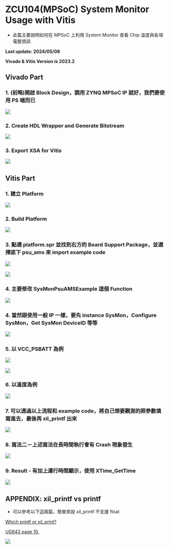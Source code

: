 # ZCU104(MPSoC) System Monitor Usage with Vitis
+ 此篇主要說明如何在 MPSoC 上利用 System Monitor 查看 Chip 溫度與各項電壓資訊

**Last update: 2024/05/08**

**Vivado & Vitis Version is 2023.2**

## Vivado Part

### 1. (前略)開啟 Block Design，調用 ZYNQ MPSoC IP 就好，我們要使用 PS 端而已

​<img src="./Images/SYS1.png"/>

### 2. Create HDL Wrapper and Generate Bitstream

​<img src="./Images/SYS2.png"/>

### 3. Export XSA for Vitis

​<img src="./Images/SYS3.png"/>

## Vitis Part

### 1. 建立 Platform

​<img src="./Images/SYS4.png"/>

### 2. Build Platform

​<img src="./Images/SYS5.png"/>

### 3. 點選 platform.spr 並找到右方的 Board Support Package，並選擇底下 psu_ams 來 import example code

​<img src="./Images/SYS6.png"/>

​<img src="./Images/SYS7.png"/>

### 4. 主要修改 SysMonPsuAMSExample 這個 Function 

​<img src="./Images/SYS8.png"/>

### 4. 當然跟使用一般 IP 一樣，要先 instance SysMon，Configure SysMon，Get SysMon DeviceID 等等 

​<img src="./Images/SYS9.png"/>

### 5. 以 VCC_PSBATT 為例

​<img src="./Images/SYS10.png"/>

<img src="./Images/SYS11.png"/>

### 6. 以溫度為例

​<img src="./Images/SYS12.png"/>

### 7. 可以透過以上流程和 example code，將自己想要觀測的照參數填寫進去，最後再 xil_printf 出來

​<img src="./Images/SYS13.png"/>

### 8. 寫法二－上述寫法在長時間執行會有 Crash 現象發生

​<img src="./Images/SYS14.png"/>

### 9. Result - 有加上運行時間顯示，使用 XTime_GetTime

​<img src="./Images/SYS15.png"/>

## APPENDIX: xil_printf vs printf

+ 可以參考以下這兩篇，簡單來說 xil_printf 不支援 float

[Which printf or xil_print?](https://support.xilinx.com/s/question/0D52E00006iHje3SAC/which-printf-or-xilprint?language=en_US)

[UG643 page 10.](https://docs.xilinx.com/viewer/book-attachment/5nHLTKfkxP0ydpQtwymDhw/EGwdjUfoOM563Ied6W9UnA)

<img src="./Images/SYS16.png"/>

